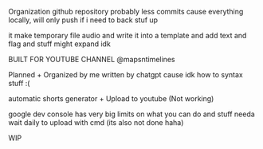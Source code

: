 Organization github repository
probably less commits cause everything locally, will only push if i need to back stuf up

it make temporary file audio and write it into a template and add text and flag and stuff
might expand idk

BUILT FOR YOUTUBE CHANNEL @mapsntimelines


Planned + Organized by me
written by chatgpt cause idk how to syntax stuff :(

automatic shorts generator + Upload to youtube (Not working)

google dev console has very big limits on what you can do and stuff needa wait daily to upload with cmd (its also not done haha)

WIP 
